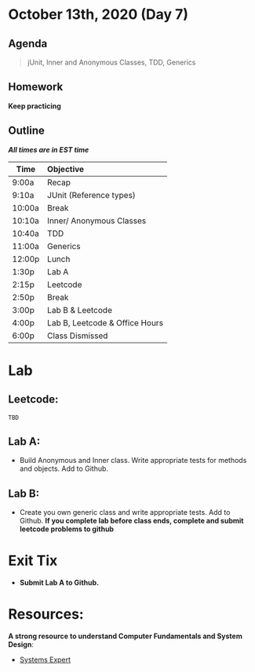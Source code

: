 # October 13th, 2020 (Day 7)

## Agenda
> jUnit, Inner and Anonymous Classes, TDD, Generics

## Homework 
**Keep practicing**

## Outline
_**All times are in EST time**_

| Time   | Objective                        |
| -------|:---------------------------------|
| 9:00a  | Recap                            |
| 9:10a  | JUnit  (Reference types)         |
| 10:00a | Break                            |
| 10:10a | Inner/ Anonymous Classes         |
| 10:40a | TDD                              |
| 11:00a | Generics                         |
| 12:00p | Lunch                            |
| 1:30p  | Lab A                            | 
| 2:15p  | Leetcode                         |
| 2:50p  | Break                            |
| 3:00p  | Lab B & Leetcode                 |
| 4:00p  | Lab B, Leetcode & Office Hours   |
| 6:00p  | Class Dismissed                  |

# Lab
  ## Leetcode:

    TBD

  ## Lab A: 
  - Build Anonymous and Inner class. Write appropriate tests for methods and objects. Add to Github. 

  ## Lab B: 
  - Create you own generic class and write appropriate tests. Add to Github. 
    **If you complete lab before class ends, complete and submit leetcode problems to github** 

# Exit Tix 
  - **Submit Lab A to Github.**

# Resources:
**A strong resource to understand Computer Fundamentals and System Design**:
- [Systems Expert](https://www.algoexpert.io/systems/product)
